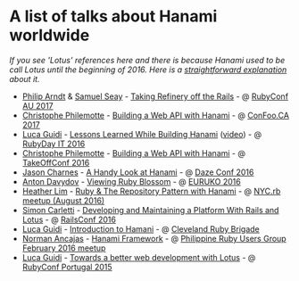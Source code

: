 # A list of talks about Hanami worldwide

_If you see 'Lotus' references here and there is because Hanami used to be call Lotus until the beginning of 2016. Here is a [straightforward explanation](http://hanamirb.org/blog/2016/01/22/lotus-is-now-hanami.html) about it._

- [Philip Arndt](https://twitter.com/parndt) & [Samuel Seay](https://twitter.com/samseay) - [Taking Refinery off the Rails](https://www.youtube.com/watch?v=aVxJ0GyD3vw) - @ [RubyConf AU 2017](http://www.rubyconf.org.au/2017)
- [Christophe Philemotte](https://twitter.com/_toch) - [Building a Web API with Hanami](https://speakerdeck.com/toch/build-a-web-api-with-hanami) - @ [ConFoo.CA 2017](https://confoo.ca/en)
- [Luca Guidi](https://twitter.com/jodosha) - [Lessons Learned While Building Hanami](https://speakerdeck.com/jodosha/lessons-learned-while-building-hanami) ([video](https://www.youtube.com/watch?v=0RyitUKfUFE)) - @ [RubyDay IT 2016](http://www.rubyday.it/)
- [Christophe Philemotte](https://twitter.com/_toch) - [Building a Web API with Hanami](https://speakerdeck.com/toch/build-a-web-api-with-hanami) - @ [TakeOffConf 2016](http://takeoffconf.com/2016)
- [Jason Charnes](https://twitter.com/jmcharnes) - [A Handy Look at Hanami](https://www.youtube.com/watch?v=99mCHPZ-Qro) - @ [Daze Conf 2016](http://www.codedaze.io/)
- [Anton Davydov](https://twitter.com/anton_davydov) - [Viewing Ruby Blossom](https://www.youtube.com/watch?v=3L6I4UoK8xM) - @ [EURUKO 2016](http://euruko2016.org/)
- [Heather Lim](http://twitter.com/heatherhsin) - [Ruby & The Repository Pattern with Hanami](https://www.youtube.com/watch?v=88snSsNkDlU) - @ [NYC.rb meetup (August 2016)](https://www.meetup.com/it-IT/NYC-rb/events/230515892/)
- [Simon Carletti](https://twitter.com/weppos) - [Developing and Maintaining a Platform With Rails and Lotus](https://www.youtube.com/watch?v=FkWt7ep5XRM) - @ [RailsConf 2016](http://railsconf.com/2016/program)
- [Luca Guidi](https://twitter.com/jodosha) - [Introduction to Hamani](https://www.youtube.com/watch?v=roePP0WVAg4) - @ [Cleveland Ruby Brigade](https://www.meetup.com/ClevelandRuby/)
- [Norman Ancajas](https://twitter.com/nbancajas) - [Hanami Framework](https://www.youtube.com/watch?v=2V4_qjOl68w) - @ [Philippine Ruby Users Group February 2016 meetup](https://www.meetup.com/ruby-phil/events/228765148/)
- [Luca Guidi](https://twitter.com/jodosha) - [Towards a better web development with Lotus](https://www.youtube.com/watch?v=3GOHlXEeToM) - @ [RubyConf Portugal 2015](http://rubyconf.pt/)

